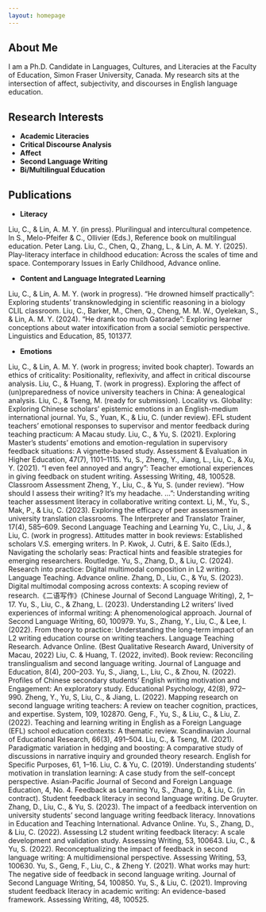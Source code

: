 ```yaml
---
layout: homepage
---
```


## About Me

I am a Ph.D. Candidate in Languages, Cultures, and Literacies at the Faculty of Education, Simon Fraser University, Canada. My research sits at the intersection of affect, subjectivity, and discourses in English language education.

## Research Interests

- **Academic Literacies**
- **Critical Discourse Analysis**
- **Affect**
- **Second Language Writing**
- **Bi/Multilingual Education**

## Publications

- **Literacy**

Liu, C., & Lin, A. M. Y. (in press). Plurilingual and intercultural competence. In S., Melo-Pfeifer & C., Ollivier (Eds.), Reference book on multilingual education. Peter Lang.
Liu, C., Chen, Q., Zhang, L., & Lin, A. M. Y. (2025). Play-literacy interface in childhood education: Across the scales of time and space. Contemporary Issues in Early Childhood, Advance online.

- **Content and Language Integrated Learning**

Liu, C., & Lin, A. M. Y. (work in progress). “He drowned himself practically”: Exploring students’ transknowledging in scientific reasoning in a biology CLIL classroom.
Liu, C., Barker, M., Chen, Q., Cheng, M. M. W., Oyelekan, S., & Lin, A. M. Y. (2024). “He drank too much Gatorade”: Exploring learner conceptions about water intoxification from a social semiotic perspective. Linguistics and Education, 85, 101377.

- **Emotions**

Liu, C., & Lin, A. M. Y. (work in progress; invited book chapter). Towards an ethics of criticality: Positionality, reflexivity, and affect in critical discourse analysis.
Liu, C., & Huang, T. (work in progress). Exploring the affect of (un)preparedness of novice university teachers in China: A genealogical analysis.
Liu, C., & Tseng, M. (ready for submission). Locality vs. Globality: Exploring Chinese scholars’ epistemic emotions in an English-medium international journal.
Yu, S., Yuan, K., & Liu, C. (under review). EFL student teachers’ emotional responses to supervisor and mentor feedback during teaching practicum: A Macau study. 
Liu, C., & Yu, S. (2021). Exploring Master’s students’ emotions and emotion-regulation in supervisory feedback situations: A vignette-based study. Assessment & Evaluation in Higher Education, 47(7), 1101–1115. 
Yu, S., Zheng, Y., Jiang, L., Liu, C., & Xu, Y. (2021). “I even feel annoyed and angry”: Teacher emotional experiences in giving feedback on student writing. Assessing Writing, 48, 100528. 
Classroom Assessment
Zheng, Y., Liu, C., & Yu, S. (under review). “How should I assess their writing? It’s my headache. …”: Understanding writing teacher assessment literacy in collaborative writing context. 
Li, M., Yu, S., Mak, P., & Liu, C. (2023). Exploring the efficacy of peer assessment in university translation classrooms. The Interpreter and Translator Trainer, 17(4), 585–609.
Second Language Teaching and Learning
Yu, C., Liu, J., & Liu, C. (work in progress). Attitudes matter in book reviews: Established scholars V.S. emerging writers. In P. Kwok, J. Cutri, & E. Saito (Eds.), Navigating the scholarly seas: Practical hints and feasible strategies for emerging researchers. Routledge.
Yu, S., Zhang, D., & Liu, C. (2024). Research into practice: Digital multimodal composition in L2 writing. Language Teaching. Advance online.
Zhang, D., Liu, C., & Yu, S. (2023). Digital multimodal composing across contexts: A scoping review of research.《二语写作》(Chinese Journal of Second Language Writing), 2, 1–17. 
Yu, S., Liu, C., & Zhang, L. (2023). Understanding L2 writers’ lived experiences of informal writing: A phenomenological approach. Journal of Second Language Writing, 60, 100979.
Yu, S., Zhang, Y., Liu, C., & Lee, I. (2022). From theory to practice: Understanding the long-term impact of an L2 writing education course on writing teachers. Language Teaching Research. Advance Online. (Best Qualitative Research Award, University of Macau, 2022)
Liu, C. & Huang, T. (2022, invited). Book review: Reconciling translingualism and second language writing. Journal of Language and Education, 8(4), 200–203.
Yu, S., Jiang, L., Liu, C., & Zhou, N. (2022). Profiles of Chinese secondary students’ English writing motivation and Engagement: An exploratory study. Educational Psychology, 42(8), 972–990.
Zheng, Y., Yu, S, Liu, C., & Jiang, L. (2022). Mapping research on second language writing teachers: A review on teacher cognition, practices, and expertise. System, 109, 102870. 
Geng, F., Yu, S., & Liu, C., & Liu, Z. (2022). Teaching and learning writing in English as a Foreign Language (EFL) school education contexts: A thematic review. Scandinavian Journal of Educational Research, 66(3), 491–504. 
Liu, C., & Tseng, M. (2021). Paradigmatic variation in hedging and boosting: A comparative study of discussions in narrative inquiry and grounded theory research. English for Specific Purposes, 61, 1–16. 
Liu, C. & Yu, C. (2019). Understanding students’ motivation in translation learning: A case study from the self-concept perspective. Asian-Pacific Journal of Second and Foreign Language Education, 4, No. 4. 
Feedback as Learning
Yu, S., Zhang, D., & Liu, C. (in contract). Student feedback literacy in second language writing. De Gruyter.
Zhang, D., Liu, C., & Yu, S. (2023). The impact of a feedback intervention on university students’ second language writing feedback literacy. Innovations in Education and Teaching International. Advance Online.
Yu, S., Zhang, D., & Liu, C. (2022). Assessing L2 student writing feedback literacy: A scale development and validation study. Assessing Writing, 53, 100643. 
Liu, C., & Yu, S. (2022). Reconceptualizing the impact of feedback in second language writing: A multidimensional perspective. Assessing Writing, 53, 100630. 
Yu, S., Geng, F., Liu, C., & Zheng Y. (2021). What works may hurt: The negative side of feedback in second language writing. Journal of Second Language Writing, 54, 100850. 
Yu, S., & Liu, C. (2021). Improving student feedback literacy in academic writing: An evidence-based framework. Assessing Writing, 48, 100525. 
